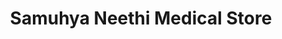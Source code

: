---
title: "Samuhya Neethi Medical Store"
url: /elamakkara/samuhya-neethi-medical-store/
shop: medical supply
---